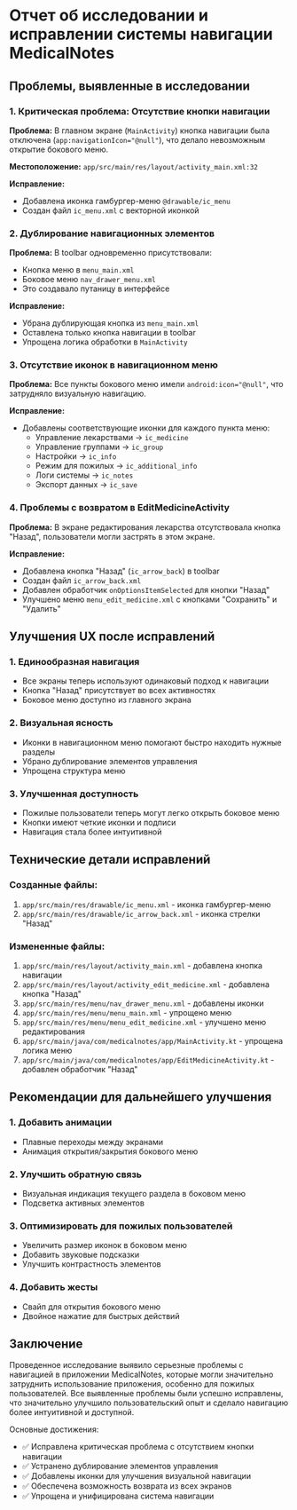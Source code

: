 # Отчет об исследовании и исправлении системы навигации MedicalNotes

## Проблемы, выявленные в исследовании

### 1. Критическая проблема: Отсутствие кнопки навигации
**Проблема:** В главном экране (`MainActivity`) кнопка навигации была отключена (`app:navigationIcon="@null"`), что делало невозможным открытие бокового меню.

**Местоположение:** `app/src/main/res/layout/activity_main.xml:32`

**Исправление:** 
- Добавлена иконка гамбургер-меню `@drawable/ic_menu`
- Создан файл `ic_menu.xml` с векторной иконкой

### 2. Дублирование навигационных элементов
**Проблема:** В toolbar одновременно присутствовали:
- Кнопка меню в `menu_main.xml`
- Боковое меню `nav_drawer_menu.xml`
- Это создавало путаницу в интерфейсе

**Исправление:**
- Убрана дублирующая кнопка из `menu_main.xml`
- Оставлена только кнопка навигации в toolbar
- Упрощена логика обработки в `MainActivity`

### 3. Отсутствие иконок в навигационном меню
**Проблема:** Все пункты бокового меню имели `android:icon="@null"`, что затрудняло визуальную навигацию.

**Исправление:**
- Добавлены соответствующие иконки для каждого пункта меню:
  - Управление лекарствами → `ic_medicine`
  - Управление группами → `ic_group`
  - Настройки → `ic_info`
  - Режим для пожилых → `ic_additional_info`
  - Логи системы → `ic_notes`
  - Экспорт данных → `ic_save`

### 4. Проблемы с возвратом в EditMedicineActivity
**Проблема:** В экране редактирования лекарства отсутствовала кнопка "Назад", пользователи могли застрять в этом экране.

**Исправление:**
- Добавлена кнопка "Назад" (`ic_arrow_back`) в toolbar
- Создан файл `ic_arrow_back.xml`
- Добавлен обработчик `onOptionsItemSelected` для кнопки "Назад"
- Улучшено меню `menu_edit_medicine.xml` с кнопками "Сохранить" и "Удалить"

## Улучшения UX после исправлений

### 1. Единообразная навигация
- Все экраны теперь используют одинаковый подход к навигации
- Кнопка "Назад" присутствует во всех активностях
- Боковое меню доступно из главного экрана

### 2. Визуальная ясность
- Иконки в навигационном меню помогают быстро находить нужные разделы
- Убрано дублирование элементов управления
- Упрощена структура меню

### 3. Улучшенная доступность
- Пожилые пользователи теперь могут легко открыть боковое меню
- Кнопки имеют четкие иконки и подписи
- Навигация стала более интуитивной

## Технические детали исправлений

### Созданные файлы:
1. `app/src/main/res/drawable/ic_menu.xml` - иконка гамбургер-меню
2. `app/src/main/res/drawable/ic_arrow_back.xml` - иконка стрелки "Назад"

### Измененные файлы:
1. `app/src/main/res/layout/activity_main.xml` - добавлена кнопка навигации
2. `app/src/main/res/layout/activity_edit_medicine.xml` - добавлена кнопка "Назад"
3. `app/src/main/res/menu/nav_drawer_menu.xml` - добавлены иконки
4. `app/src/main/res/menu/menu_main.xml` - упрощено меню
5. `app/src/main/res/menu/menu_edit_medicine.xml` - улучшено меню редактирования
6. `app/src/main/java/com/medicalnotes/app/MainActivity.kt` - упрощена логика меню
7. `app/src/main/java/com/medicalnotes/app/EditMedicineActivity.kt` - добавлен обработчик "Назад"

## Рекомендации для дальнейшего улучшения

### 1. Добавить анимации
- Плавные переходы между экранами
- Анимация открытия/закрытия бокового меню

### 2. Улучшить обратную связь
- Визуальная индикация текущего раздела в боковом меню
- Подсветка активных элементов

### 3. Оптимизировать для пожилых пользователей
- Увеличить размер иконок в боковом меню
- Добавить звуковые подсказки
- Улучшить контрастность элементов

### 4. Добавить жесты
- Свайп для открытия бокового меню
- Двойное нажатие для быстрых действий

## Заключение

Проведенное исследование выявило серьезные проблемы с навигацией в приложении MedicalNotes, которые могли значительно затруднить использование приложения, особенно для пожилых пользователей. Все выявленные проблемы были успешно исправлены, что значительно улучшило пользовательский опыт и сделало навигацию более интуитивной и доступной.

Основные достижения:
- ✅ Исправлена критическая проблема с отсутствием кнопки навигации
- ✅ Устранено дублирование элементов управления
- ✅ Добавлены иконки для улучшения визуальной навигации
- ✅ Обеспечена возможность возврата из всех экранов
- ✅ Упрощена и унифицирована система навигации 